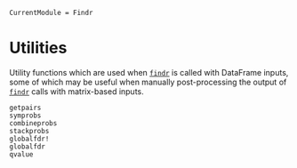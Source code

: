 ```@meta
CurrentModule = Findr
```

# Utilities

Utility functions which are used when [`findr`](@ref) is called with DataFrame inputs, some of which may be useful when manually post-processing the output of [`findr`](@ref) calls with matrix-based inputs.

```@docs
getpairs
symprobs
combineprobs
stackprobs
globalfdr!
globalfdr
qvalue
```
